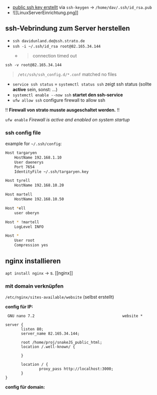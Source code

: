 - [public ssh key erstellt](https://www.strato.de/faq/server/ssh-keys-erstellen-um-sich-an-ihrem-strato-vps-vds-linux-anzumelden/) via `ssh-keygen` -> `/home/dav/.ssh/id_rsa.pub`
- ![[LinuxServerEinrichtung.png]]

## ssh-Vebrindung zum Server herstellen

- `ssh davidunland.de@ssh.strato.de`
- `ssh -i ~/.ssh/id_rsa root@82.165.34.144`
	- > connection timed out

`ssh -v root@82.165.34.144`

> `/etc/ssh/ssh_config.d/*.conf` matched no files

- `service ssh status` = `systemctl status ssh` zeigt ssh status (sollte **active** sein, sonst: ...)
- `systemctl enable --now ssh` **startet den ssh-service**
- `ufw allow ssh` configure firewall to allow ssh

!! **Firewall von strato musste ausgeschaltet werden.** !!

`ufw enable` *Firewall is active and enabled on system startup*

### ssh config file

example for `~/.ssh/config`:

``` bash
Host targaryen
    HostName 192.168.1.10
    User daenerys
    Port 7654
    IdentityFile ~/.ssh/targaryen.key

Host tyrell
    HostName 192.168.10.20

Host martell
    HostName 192.168.10.50

Host *ell
    user oberyn

Host * !martell
    LogLevel INFO

Host *
    User root
    Compression yes

```

## nginx installieren

`apt install nginx`
-> s. [[nginx]]

### mit domain verknüpfen

`/etc/nginx/sites-available/website` (selbst erstellt)

**config für IP:**

``` nano
 GNU nano 7.2                                       website *                                                 
server {  
       listen 80;  
       server_name 82.165.34.144;  
  
       root /home/proj/snakeJS_public_html;  
       location /.well-known/ {  
  
       }  
           
       location / {  
               proxy_pass http://localhost:3000;  
       }  
}
```

**config für domain:**

